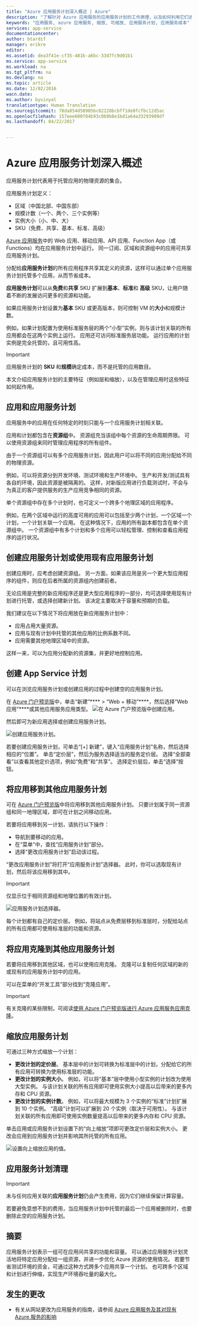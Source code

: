 ```yaml
---
title: "Azure 应用服务计划深入概述 | Azure"
description: "了解针对 Azure 应用服务的应用服务计划的工作原理，以及如何利用它们进行管理。"
keywords: "应用服务, azure 应用服务, 缩放, 可缩放, 应用服务计划, 应用服务成本"
services: app-service
documentationcenter: 
author: btardif
manager: erikre
editor: 
ms.assetid: dea3f41e-cf35-481b-a6bc-33d7fc9d01b1
ms.service: app-service
ms.workload: na
ms.tgt_pltfrm: na
ms.devlang: na
ms.topic: article
ms.date: 12/02/2016
wacn.date: 
ms.author: byvinyal
translationtype: Human Translation
ms.sourcegitcommit: 78da854d58905bc82228bcbff1de0fcfbc12d5ac
ms.openlocfilehash: 157eee600f84b93c0b9b8e1bd1a64a33293909df
ms.lasthandoff: 04/22/2017


---
```

# <a name="azure-app-service-plans-in-depth-overview"></a>Azure 应用服务计划深入概述
应用服务计划代表用于托管应用的物理资源的集合。

应用服务计划定义：

- 区域（中国北部、中国东部）
- 规模计数（一个、两个、三个实例等）
- 实例大小（小、中、大）
- SKU（免费、共享、基本、标准、高级）

[Azure 应用服务](/app-service-web/app-service-changes-existing-services)中的 Web 应用、移动应用、API 应用、Function App（或 Functions）均在应用服务计划中运行。  同一订阅、区域和资源组中的应用可共享应用服务计划。 

分配给**应用服务计划**的所有应用程序共享其定义的资源，这样可以通过单个应用服务计划托管多个应用，从而节省成本。

**应用服务计划**可以从**免费**和**共享** SKU 扩展到**基本**、**标准**和 **高级** SKU，让用户随着不断的发展访问更多的资源和功能。 

如果应用服务计划设置为**基本** SKU 或更高版本，则可控制 VM 的**大小**和规模计数。

例如，如果计划配置为使用标准服务层的两个“小型”实例，则与该计划关联的所有应用都会在这两个实例上运行。 应用还可访问标准服务层功能。 运行应用的计划实例是完全托管的，且可用性高。 

> [!IMPORTANT]
> 应用服务计划的 **SKU** 和**规模**确定成本，而不是托管的应用数目。

本文介绍应用服务计划的主要特征（例如层和缩放），以及在管理应用时这些特征如何起作用。

## <a name="apps-and-app-service-plans"></a>应用和应用服务计划
应用服务中的应用在任何特定的时刻只能与一个应用服务计划相关联。

应用和计划都包含在**资源组**中。 资源组充当该组中每个资源的生命周期界限。 可以使用资源组来同时管理应用程序的所有组件。

由于一个资源组可以有多个应用服务计划，因此用户可以将不同的应用分配给不同的物理资源。 

例如，可以将资源分到开发环境、测试环境和生产环境中。 生产和开发/测试具有各自的环境，因此资源是被隔离的。 这样，对新版应用进行负载测试时，不会与为真正的客户提供服务的生产应用竞争相同的资源。

单个资源组中存在多个计划时，也可定义一个跨多个地理区域的应用程序。 

例如，在两个区域中运行的高度可用的应用可以包括至少两个计划，一个区域一个计划，一个计划关联一个应用。 在这种情况下，应用的所有副本都包含在单个资源组中。 一个资源组中有多个计划和多个应用可以轻松管理、控制和查看应用程序的运行状况。

## <a name="create-an-app-service-plan-or-use-existing-one"></a>创建应用服务计划或使用现有应用服务计划
创建应用时，应考虑创建资源组。 另一方面，如果该应用是另一个更大型应用程序的组件，则应在后者所属的资源组内创建前者。

无论应用是完整的新应用程序还是更大型应用程序的一部分，均可选择使用现有计划进行托管，或选择创建新计划。 该决定主要取决于容量和预期的负载。

我们建议在以下情况下将应用放在新应用服务计划中：

- 应用占用大量资源。 
- 应用与现有计划中托管的其他应用的比例系数不同。
- 应用需要其他地理区域中的资源。

这样一来，可以为应用分配新的资源集，并更好地控制应用。

## <a name="create-an-app-service-plan"></a> 创建 App Service 计划

可以在浏览应用服务计划或创建应用的过程中创建空的应用服务计划。

在 [Azure 门户预览版](https://portal.azure.cn)中，单击“新建”**** > 
“Web + 移动”****，然后选择“Web 应用”****或其他应用服务应用类型。
![在 Azure 门户预览版中创建应用。][createWebApp]

然后即可为新应用选择或创建应用服务计划。

 ![创建应用服务计划。][createASP]

若要创建应用服务计划，可单击“[+] 新建”，键入“应用服务计划”名称，然后选择相应的“位置”。 单击“定价层”，然后为服务选择适当的服务定价层。 选择“全部查看”以查看其他定价选项，例如“免费”和“共享”。 选择定价层后，单击“选择”按钮。

## <a name="move-an-app-to-a-different-app-service-plan"></a>将应用移到其他应用服务计划
可在 [Azure 门户预览版](https://portal.azure.cn)中将应用移到其他应用服务计划。 只要计划属于同一资源组和同一地理区域，即可在计划之间移动应用。

若要将应用移到另一计划，请执行以下操作：

- 导航到要移动的应用。 
- 在“菜单”中，查找“应用服务计划”部分。
- 选择“更改应用服务计划”启动该过程。

“更改应用服务计划”将打开“应用服务计划”选择器。 此时，你可以选取现有计划，然后将该应用移到其中。 

> [!IMPORTANT]
> 仅显示位于相同资源组和地理位置的有效计划。

![应用服务计划选择器。][change]

每个计划都有自己的定价层。 例如，将站点从免费层移到标准层时，分配给站点的所有应用都可使用标准层的功能和资源。

## <a name="clone-an-app-to-a-different-app-service-plan"></a>将应用克隆到其他应用服务计划
若要将应用移到其他区域，也可以使用应用克隆。 克隆可以复制任何区域的新的或现有的应用服务计划中的应用。

可以在菜单的“开发工具”部分找到“克隆应用”。

> [!IMPORTANT]
> 有关克隆的某些限制，可阅读[使用 Azure 门户预览版进行 Azure 应用服务应用克隆](../app-service-web/app-service-web-app-cloning-portal.md)。

## <a name="scale-an-app-service-plan"></a>缩放应用服务计划
可通过三种方式缩放一个计划：

* **更改计划的定价层**。 基本层中的计划可转换为标准层中的计划，分配给它的所有应用可转换为使用标准层的功能。
* **更改计划的实例大小**。 例如，可以将“基本”层中使用小型实例的计划改为使用大型实例。 与该计划关联的所有应用即可使用实例大小提高以后带来的更多内存和 CPU 资源。
* **更改计划的实例计数**。 例如，可以将最大规模为 3 个实例的“标准”计划扩展到 10 个实例。 “高级”计划可以扩展到 20 个实例（取决于可用性）。 与该计划关联的所有应用即可使用实例数量提高以后带来的更多内存和 CPU 资源。

单击应用或应用服务计划设置下的“向上缩放”项即可更改定价层和实例大小。 更改会应用到应用服务计划并影响其所托管的所有应用。

 ![设置向上缩放应用的值。][pricingtier]

## <a name="app-service-plan-cleanup"></a>应用服务计划清理
> [!IMPORTANT]
>未与任何应用关联的**应用服务计划**仍会产生费用，因为它们继续保留计算容量。

若要避免意想不到的费用，当应用服务计划中托管的最后一个应用被删除时，也要删除此空的应用服务计划。

## <a name="summary"></a>摘要
应用服务计划表示一组可在应用间共享的功能和容量。 可以通过应用服务计划灵活地将特定应用分配给一组资源，并进一步优化 Azure 资源的使用情况。 若要节省测试环境的资金，可通过这种方式跨多个应用共享一个计划。 也可跨多个区域和计划进行伸缩，实现生产环境吞吐量的最大化。

## <a name="whats-changed"></a>发生的更改
* 有关从网站更改为应用服务的指南，请参阅 [Azure 应用服务及其对现有 Azure 服务的影响](/app-service-web/app-service-changes-existing-services)

[pricingtier]: ./media/azure-web-sites-web-hosting-plans-in-depth-overview/appserviceplan-pricingtier.png
[assign]: ./media/azure-web-sites-web-hosting-plans-in-depth-overview/assing-appserviceplan.png
[change]: ./media/azure-web-sites-web-hosting-plans-in-depth-overview/change-appserviceplan.png
[createASP]: ./media/azure-web-sites-web-hosting-plans-in-depth-overview/create-appserviceplan.png
[createWebApp]: ./media/azure-web-sites-web-hosting-plans-in-depth-overview/create-web-app.png

